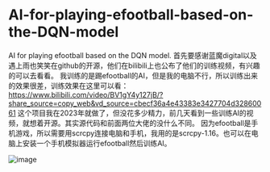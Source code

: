 # AI-for-playing-efootball-based-on-the-DQN-model
AI for playing efootball based on the DQN model.
首先要感谢蓝魔digital以及遇上雨也笑笑在github的开源，他们在bilibili上也公布了他们的训练视频，有兴趣的可以去看看。
我训练的是踢efootball的AI，但是我的电脑不行，所以训练出来的效果很差，训练效果在这里可以看：https://www.bilibili.com/video/BV1gY4y127jB/?share_source=copy_web&vd_source=cbecf36a4e43383e3427704d32860061
这个项目我在2023年就做了，但没花多少精力，前几天看到一些训练AI的视频，就想着开源。其实源代码和前面两位大佬的没什么不同。
因为efootball是手机游戏，所以需要用scrcpy连接电脑和手机，我用的是scrcpy-1.16。也可以在电脑上安装一个手机模拟器运行efootball然后训练AI。

![image](https://github.com/user-attachments/assets/974d1cb1-8f6d-4606-af67-d21a10ce7c6b)

